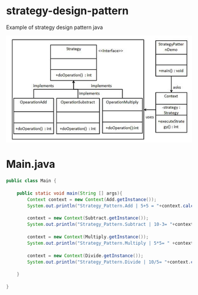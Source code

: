 # strategy-design-pattern
Example of strategy design pattern java

![Alt text](pattern.png?raw=true "Pattern")

# Main.java

```java
public class Main {

    public static void main(String [] args){
        Context context = new Context(Add.getInstance());
        System.out.println("Strategy_Pattern.Add | 5+5 = "+context.calculate(5,5));

        context = new Context(Subtract.getInstance());
        System.out.println("Strategy_Pattern.Subtract | 10-3= "+context.calculate(10,3));

        context = new Context(Multiply.getInstance());
        System.out.println("Strategy_Pattern.Multiply | 5*5= " +context.calculate(5,5));

        context = new Context(Divide.getInstance());
        System.out.println("Strategy_Pattern.Divide | 10/5= "+context.calculate(10,5));

    }
    
}
```
